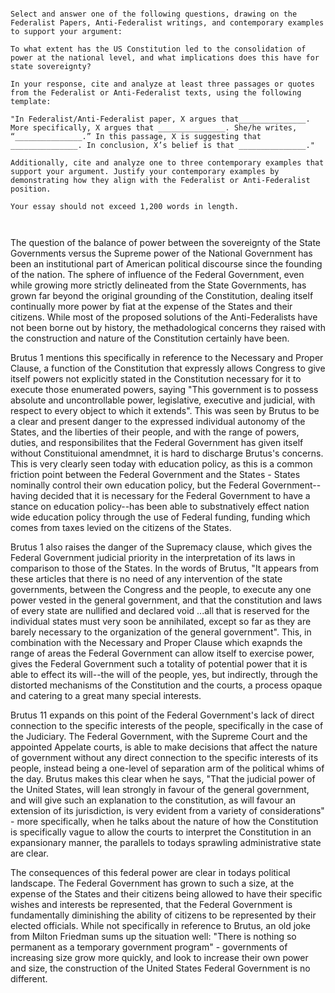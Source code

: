 ```

Select and answer one of the following questions, drawing on the Federalist Papers, Anti-Federalist writings, and contemporary examples to support your argument:

To what extent has the US Constitution led to the consolidation of power at the national level, and what implications does this have for state sovereignty?

In your response, cite and analyze at least three passages or quotes from the Federalist or Anti-Federalist texts, using the following template:

"In Federalist/Anti-Federalist paper, X argues that_______________. More specifically, X argues that _______________. She/he writes, “_______________.” In this passage, X is suggesting that _______________. In conclusion, X’s belief is that _______________."

Additionally, cite and analyze one to three contemporary examples that support your argument. Justify your contemporary examples by demonstrating how they align with the Federalist or Anti-Federalist position.

Your essay should not exceed 1,200 words in length.



```

The question of the balance of power between the sovereignty of the State Governments versus the Supreme power of the National Government has been an institutional part of American political discourse since the founding of the nation. The sphere of influence of the Federal Government, even while growing more strictly delineated from the State Governments, has grown far beyond the original grounding of the Constitution, dealing itself continually more power by fiat at the expense of the States and their citizens. While most of the proposed solutions of the Anti-Federalists have not been borne out by history, the methadological concerns they raised with the construction and nature of the Constitution certainly have been.

Brutus 1 mentions this specifically in reference to the Necessary and Proper Clause, a function of the Constitution that expressly allows Congress to give itself powers not explicitly stated in the Constitution necessary for it to execute those enumerated powers, saying "This government is to possess absolute and uncontrollable power, legislative, executive and judicial, with respect to every object to which it extends". This was seen by Brutus to be a clear and present danger to the expressed individual autonomy of the States, and the liberties of their people, and with the range of powers, duties, and responsibilites that the Federal Government has given itself without Constituional amendmnet, it is hard to discharge Brutus's concerns. This is very clearly seen today with education policy, as this is a common friction point between the Federal Government and the States - States nominally control their own education policy, but the Federal Government--having decided that it is necessary for the Federal Government to have a stance on education policy--has been able to substnatively effect nation wide education policy through the use of Federal funding, funding which comes from taxes levied on the citizens of the States.

Brutus 1 also raises the danger of the Supremacy clause, which gives the Federal Government judicial priority in the interpretation of its laws in comparison to those of the States. In the words of Brutus, "It appears from these articles that there is no need of any intervention of the state governments, between the Congress and the people, to execute any one power vested in the general government, and that the constitution and laws of every state are nullified and declared void ...all that is reserved for the individual states must very soon be annihilated, except so far as they are barely necessary to the organization of the general government". This, in combination with the Necessary and Proper Clause which exapnds the range of areas the Federal Government can allow itself to exercise power, gives the Federal Government such a totality of potential power that it is able to effect its will--the will of the people, yes, but indirectly, through the distorted mechanisms of the Constitution and the courts, a process opaque and catering to a great many special interests.

Brutus 11 expands on this point of the Federal Government's lack of direct connection to the specific interests of the people, specifically in the case of the Judiciary. The Federal Government, with the Supreme Court and the appointed Appelate courts, is able to make decisions that affect the nature of government without any direct connection to the specific interests of its people, instead being a one-level of separation arm of the political whims of the day. Brutus makes this clear when he says, "That the judicial power of the United States, will lean strongly in favour of the general government, and will give such an explanation to the constitution, as will favour an extension of its jurisdiction, is very evident from a variety of considerations" - more specifically, when he talks about the nature of how the Constitution is specifically vague to allow the courts to interpret the Constitution in an expansionary manner, the parallels to todays sprawling administrative state are clear.

The consequences of this federal power are clear in todays political landscape. The Federal Government has grown to such a size, at the expense of the States and their citizens being allowed to have their specific wishes and interests be represented, that the Federal Government is fundamentally diminishing the ability of citizens to be represented by their elected officials. While not specifically in reference to Brutus, an old joke from Milton Friedman sums up the situation well: "There is nothing so permanent as a temporary government program" - governments of increasing size grow more quickly, and look to increase their own power and size, the construction of the United States Federal Government is no different.
